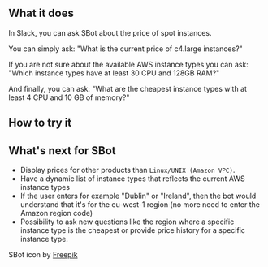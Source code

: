## What it does

In Slack, you can ask SBot about the price of spot instances. 

You can simply ask: "What is the current price of c4.large instances?"

If you are not sure about the available AWS instance types you can ask: "Which instance types have at least 30 CPU and 128GB RAM?"

And finally, you can ask: "What are the cheapest instance types with at least 4 CPU and 10 GB of memory?"

## How to try it


## What's next for SBot

 * Display prices for other products than  `Linux/UNIX (Amazon VPC)`. 
 * Have a dynamic list of instance types that reflects the current AWS instance types
 * If the user enters for example "Dublin" or "Ireland", then the bot would understand that it's for the eu-west-1 region (no more need to enter the Amazon region code)
 * Possibility to ask new questions like the region where a specific instance type is the cheapest or provide price history for a specific instance type. 

SBot icon by [Freepik](http://www.freepik.com)